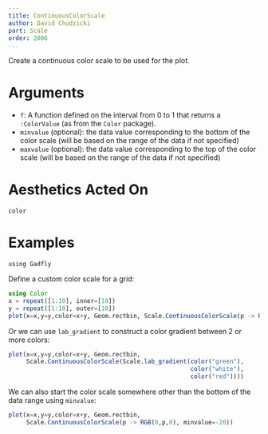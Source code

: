 ```yaml
---
title: ContinuousColorScale
author: David Chudzicki
part: Scale
order: 2006
...
```


Create a continuous color scale to be used for the plot.

# Arguments

  * `f`: A function defined on the interval from 0 to 1 that returns a ```:ColorValue``` (as from the ```Color``` package).
  * `minvalue` (optional): the data value corresponding to the bottom of the color scale (will be based on the range of the data if not specified)
  * `maxvalue` (optional): the data value corresponding to the top of the color scale (will be based on the range of the data if not specified)

# Aesthetics Acted On

`color`

# Examples

```{.julia hide="true" results="none"}
using Gadfly

```

Define a custom color scale for a grid:

```julia
using Color
x = repeat([1:10], inner=[10])
y = repeat([1:10], outer=[10])
plot(x=x,y=y,color=x+y, Geom.rectbin, Scale.ContinuousColorScale(p -> RGB(0,p,0)))
```

Or we can use ```lab_gradient``` to construct a color gradient between 2 or more colors:

```julia
plot(x=x,y=y,color=x+y, Geom.rectbin, 
     Scale.ContinuousColorScale(Scale.lab_gradient(color("green"), 
                                                   color("white"), 
                                                   color("red"))))
```

We can also start the color scale somewhere other than the bottom of the data range using ```minvalue```:

```julia
plot(x=x,y=y,color=x+y, Geom.rectbin, 
     Scale.ContinuousColorScale(p -> RGB(0,p,0), minvalue=-20))
```
